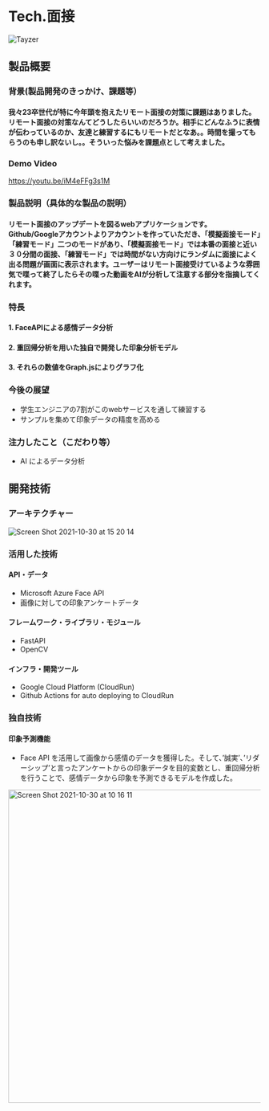 # Tech.面接


![Tayzer](https://user-images.githubusercontent.com/63713624/139520215-b30afad8-357e-498e-afb4-424b8eb3651e.png)

## 製品概要
### 背景(製品開発のきっかけ、課題等）
#### 我々23卒世代が特に今年頭を抱えたリモート面接の対策に課題はありました。リモート面接の対策なんてどうしたらいいのだろうか。相手にどんなふうに表情が伝わっているのか、友達と練習するにもリモートだとなあ。。時間を撮ってもらうのも申し訳ないし。。そういった悩みを課題点として考えました。

### Demo Video
https://youtu.be/iM4eFFg3s1M

### 製品説明（具体的な製品の説明）
#### リモート面接のアップデートを図るwebアプリケーションです。Github/Googleアカウントよりアカウントを作っていただき、「模擬面接モード」「練習モード」二つのモードがあり、「模擬面接モード」では本番の面接と近い３０分間の面接、「練習モード」では時間がない方向けにランダムに面接によく出る問題が画面に表示されます。ユーザーはリモート面接受けているような雰囲気で喋って終了したらその喋った動画をAIが分析して注意する部分を指摘してくれます。


### 特長

#### 1. FaceAPIによる感情データ分析
#### 2. 重回帰分析を用いた独自で開発した印象分析モデル
#### 3. それらの数値をGraph.jsによりグラフ化

### 今後の展望
* 学生エンジニアの7割がこのwebサービスを通して練習する
* サンプルを集めて印象データの精度を高める

### 注力したこと（こだわり等）
* AI によるデータ分析


## 開発技術

### アーキテクチャー
![Screen Shot 2021-10-30 at 15 20 14](https://user-images.githubusercontent.com/62434815/139522832-5fbeba6c-1ffc-45e7-9cb0-053e9be1ba1a.png)

### 活用した技術
#### API・データ
* Microsoft Azure Face API
* 画像に対しての印象アンケートデータ

#### フレームワーク・ライブラリ・モジュール
* FastAPI
* OpenCV

#### インフラ・開発ツール
* Google Cloud Platform (CloudRun)
* Github Actions for auto deploying to CloudRun


### 独自技術
#### 印象予測機能
* Face API を活用して画像から感情のデータを獲得した。そして、’誠実’、’リダーシップ’と言ったアンケートからの印象データを目的変数とし、重回帰分析を行うことで、感情データから印象を予測できるモデルを作成した。

<img width="624" alt="Screen Shot 2021-10-30 at 10 16 11" src="https://user-images.githubusercontent.com/78252529/139518017-a41bea5f-1b22-47fc-a2d4-603ece78ffe6.png">
